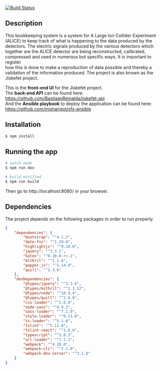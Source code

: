 [![Build Status](https://travis-ci.com/BastiaanReinalda/jiskefet-ui.svg?branch=master)](https://travis-ci.com/BastiaanReinalda/jiskefet-ui)

## Description
This bookkeeping system is a system for A Large Ion Collider Experiment
(ALICE) to keep track of what is happening to the data produced by the detectors. The electric signals produced by the various detectors which
together are the ALICE detector are being reconstructed, calibrated, compressed and used in numerous but specific ways. It is important to register  
how this is done to make a reproduction of data possible and thereby a validation of the information produced. The project is also known as the
Jiskefet project.  

This is the **front-end UI** for the Jiskefet project.   
The **back-end API** can be found here: https://github.com/BastiaanReinalda/jiskefet-api  
And the **Ansible playbook** to deploy the application can be found here: https://github.com/misharigot/sfs-ansible

## Installation

```bash
$ npm install
```

## Running the app

```bash
# watch mode
$ npm run dev

# build minified
$ npm run build
```

Then go to http://localhost:8080/ in your browser.

## Dependencies

The project depends on the following packages in order to run properly.

```JSON
{
	"dependencies": {
		"bootstrap": "^4.1.3",
		"date-fns": "^1.29.0",
		"highlightjs": "^9.10.0",
		"jquery": "^3.3.1",
		"katex": "^0.10.0-rc.1",
		"mithril": "^1.1.6",
		"popper.js": "^1.14.4",
		"quill": "^1.3.6"
	},
	"devDependencies": {
		"@types/jquery": "^3.3.6",
		"@types/mithril": "^1.1.12",
		"@types/node": "^10.9.4",
		"@types/quill": "^2.0.0",
		"css-loader": "^1.0.0",
		"node-sass": "^4.9.3",
		"sass-loader": "^7.1.0",
		"style-loader": "^0.23.0",
		"ts-loader": "^5.1.0",
		"tslint": "^5.11.0",
		"tslint-react": "^3.6.0",
		"typescript": "^3.0.3",
		"url-loader": "^1.1.1",
		"webpack": "^4.18.0",
		"webpack-cli": "^3.1.0",
		"webpack-dev-server": "^3.1.8"
	}
}
```
